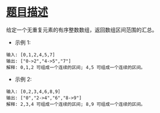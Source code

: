 # [题目描述](https://leetcode-cn.com/problems/summary-ranges/)

给定一个无重复元素的有序整数数组，返回数组区间范围的汇总。

- 示例 1:
```text
输入: [0,1,2,4,5,7]
输出: ["0->2","4->5","7"]
解释: 0,1,2 可组成一个连续的区间; 4,5 可组成一个连续的区间。
```

- 示例 2:
```text
输入: [0,2,3,4,6,8,9]
输出: ["0","2->4","6","8->9"]
解释: 2,3,4 可组成一个连续的区间; 8,9 可组成一个连续的区间。
```
